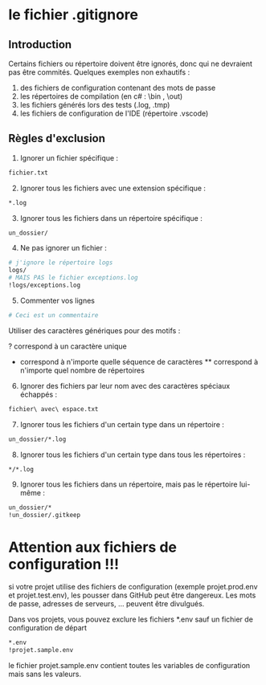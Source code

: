 # le fichier .gitignore

## Introduction

Certains fichiers ou répertoire doivent être ignorés, donc qui ne devraient pas être commités.
Quelques exemples non exhautifs :
1. des fichiers de configuration contenant des mots de passe
2. les répertoires de compilation (en c# : \bin , \out)
3. les fichiers générés lors des tests (.log, .tmp)
4. les fichiers de configuration de l'IDE (répertoire .vscode)

## Règles d'exclusion

1. Ignorer un fichier spécifique :

```Bash
fichier.txt
```

2. Ignorer tous les fichiers avec une extension spécifique :

```bash
*.log
```

3. Ignorer tous les fichiers dans un répertoire spécifique :

```Bash
un_dossier/
```

4. Ne pas ignorer un fichier :
```Bash
# j'ignore le répertoire logs
logs/
# MAIS PAS le fichier exceptions.log
!logs/exceptions.log
```

5. Commenter vos lignes
```bash
# Ceci est un commentaire
```

Utiliser des caractères génériques pour des motifs :

? correspond à un caractère unique
* correspond à n'importe quelle séquence de caractères
** correspond à n'importe quel nombre de répertoires

6. Ignorer des fichiers par leur nom avec des caractères spéciaux échappés :

```bash
fichier\ avec\ espace.txt
```

7. Ignorer tous les fichiers d'un certain type dans un répertoire :

```bash
un_dossier/*.log
```

8. Ignorer tous les fichiers d'un certain type dans tous les répertoires :

```bash
*/*.log
```

9. Ignorer tous les fichiers dans un répertoire, mais pas le répertoire lui-même :

```bash
un_dossier/*
!un_dossier/.gitkeep
```

# Attention aux fichiers de configuration !!!
si votre projet utilise des fichiers de configuration (exemple projet.prod.env et projet.test.env), les pousser dans GitHub peut être dangereux. Les mots de passe, adresses de serveurs, ... peuvent être divulgués.

Dans vos projets, vous pouvez exclure les fichiers *.env sauf un fichier de configuration de départ
```bash
*.env
!projet.sample.env
```

le fichier projet.sample.env contient toutes les variables de configuration mais sans les valeurs.
